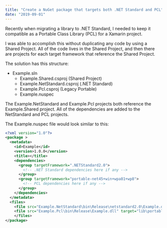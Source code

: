 ```yaml
---
title: "Create a NuGet package that targets both .NET Standard and PCL"
date: "2019-09-01"
---
```


Recently when migrating a library to .NET Standard, I needed to keep it compatible as a Portable Class Library (PCL) for a Xamarin project.

I was able to accomplish this without duplicating any code by using a Shared Project. All of the code lives in the Shared Project, and then there are projects for each target framework that reference the Shared Project.

The solution has this structure:

- Example.sln
  - Example.Shared.csproj (Shared Project)
  - Example.NetStandard.csproj (.NET Standard)
  - Example.Pcl.csproj (Legacy Portable)
  - Example.nuspec

The Example.NetStandard and Example.Pcl projects both reference the Example.Shared project. All of the dependencies are added to the NetStandard and PCL projects.

The Example.nuspec file would look similar to this:

```xml
<?xml version="1.0"?>
<package >
  <metadata>
    <id>Example</id>
    <version>1.0.0</version>
    <title></title>
    <dependencies>
      <group targetFramework=".NETStandard2.0">
        <!-- .NET Standard dependencies here if any -->
      </group>
      <group targetFramework="portable-net45+win+wpa81+wp8">
        <!-- PCL dependencies here if any -->
      </group>
    </dependencies>
  </metadata>
  <files>
    <file src="Example.NetStandard\bin\Release\netstandard2.0\Example.dll" target="lib\netstandard2.0" />
    <file src="Example.Pcl\bin\Release\Example.dll" target="lib\portable-net45+win+wpa81+wp8" />
    </files>
</package>
```
